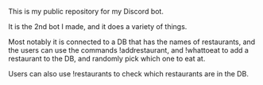 This is my public repository for my Discord bot. 

It is the 2nd bot I made, and it does a variety of things. 

Most notably it is connected to a DB that has the names of restaurants, and the users can use the commands !addrestaurant, and !whattoeat to
add a restaurant to the DB, and randomly pick which one to eat at. 

Users can also use !restaurants to check which restaurants are in the DB. 
